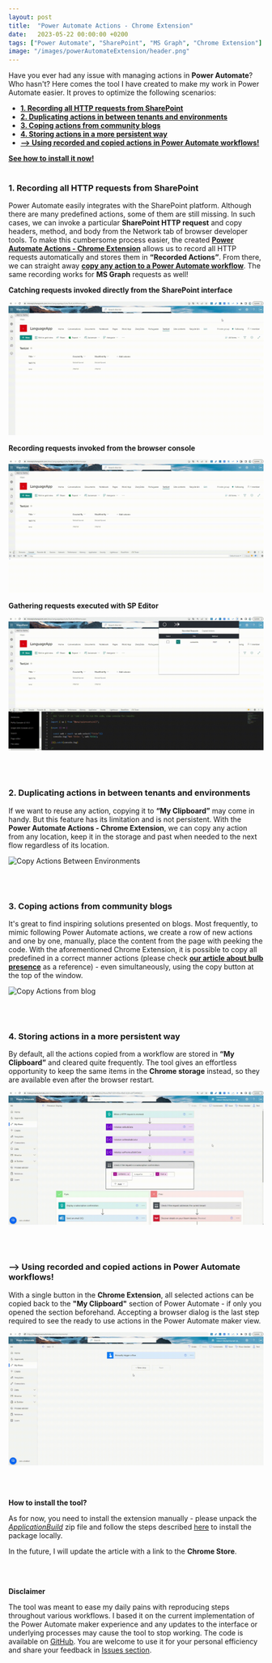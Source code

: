```yaml
---
layout: post
title:  "Power Automate Actions - Chrome Extension"
date:   2023-05-22 00:00:00 +0200
tags: ["Power Automate", "SharePoint", "MS Graph", "Chrome Extension"]
image: "/images/powerAutomateExtension/header.png"
---
```


Have you ever had any issue with managing actions in **Power Automate**? Who hasn't? Here comes the tool I have created to make my work in Power Automate easier. It proves to optimize the following scenarios:
- [**1. Recording all HTTP requests from SharePoint**](#1-recording-all-http-requests-from-sharepoint)
- [**2. Duplicating actions in between tenants and environments**](#2-duplicating-actions-in-between-tenants-and-environments)
- [**3. Coping actions from community blogs**](#3-coping-actions-from-community-blogs)
- [**4. Storing actions in a more persistent way**](#4-storing-actions-in-a-more-persistent-way)
- [**--\> Using recorded and copied actions in Power Automate workflows!**](#---using-recorded-and-copied-actions-in-power-automate-workflows)

[**See how to install it now!**](#how-to-install-the-tool) 
<br />
<br />


### **1. Recording all HTTP requests from SharePoint**
Power Automate easily integrates with the SharePoint platform. Although there are many predefined actions, some of them are still missing. In such cases, we can invoke a particular **SharePoint HTTP request** and copy headers, method, and body from the Network tab of browser developer tools. To make this cumbersome process easier, the created [**Power Automate Actions - Chrome Extension**](#how-to-install-the-tool) allows us to record all HTTP requests automatically and stores them in **“Recorded Actions”**. From there, we can straight away [**copy any action to a Power Automate workflow**](#using-recorded-and-copied-actions-in-power-automate-workflows). The same recording works for **MS Graph** requests as well!

 **Catching requests invoked directly from the SharePoint interface**

![Recorded Actions](/images/powerAutomateExtension/RecordDefaultSPActions.gif)


 **Recording requests invoked from the browser console**

![Recorded Actions](/images/powerAutomateExtension/RecordConsoleAction.gif)


 **Gathering requests executed with SP Editor**

![Recorded Actions](/images/powerAutomateExtension/RecordActionsFromSPEditor.gif)

<br />
<br />

### **2. Duplicating actions in between tenants and environments**
If we want to reuse any action, copying it to **“My Clipboard”** may come in handy. But this feature has its limitation and is not persistent. With the **Power Automate Actions - Chrome Extension**, we can copy any action from any location, keep it in the storage and past when needed to the next flow regardless of its location.

![Copy Actions Between Environments](/images/powerAutomateExtension/CopyBetweenEnvs.gif)

<br />
<br />

### **3. Coping actions from community blogs**
It's great to find inspiring solutions presented on blogs. Most frequently, to mimic following Power Automate actions, we create a row of new actions and one by one, manually, place the content from the page with peeking the code. With the aforementioned Chrome Extension, it is possible to copy all predefined in a correct manner actions (please check [**our article about bulb presence**](https://michalkornet.com/2023/04/25/Bulb_Presence.html) as a reference) - even simultaneously, using the copy button at the top of the window.

![Copy Actions from blog](/images/powerAutomateExtension/CopyItemsFromBlogAndSaveOnFlow.gif)

<br />
<br />

### **4. Storing actions in a more persistent way**
By default, all the actions copied from a workflow are stored in **“My Clipboard”** and cleared quite frequently.
The tool gives an effortless opportunity to keep the same items in the **Chrome storage** instead, so they are available even after the browser restart.

![Copy Actions from My Clipboard](/images/powerAutomateExtension/CopyMyClipboardActions.gif)

<br />
<br />

### **--> Using recorded and copied actions in Power Automate workflows!**
With a single button in the **Chrome Extension**, all selected actions can be copied back to the **"My Clipboard"** section of Power Automate - if only you opened the section beforehand. Accepting a browser dialog is the last step required to see the ready to use actions in the Power Automate maker view.

![Paste Actions to my clipboard](/images/powerAutomateExtension/CopyItemsToMyClipboard.gif)

<br />
<br />

 **How to install the tool?**

As for now, you need to install the extension manually - please unpack the *[ApplicationBuild](https://github.com/mkm17/powerautomate-actions-extension/blob/main/ApplicationBuild.zip)* zip file and follow the steps described [here](https://support.google.com/chrome/a/answer/2714278?hl=en) to install the package locally. 

In the future, I will update the article with a link to the **Chrome Store**.

<br />
<br />


 **Disclaimer**

The tool was meant to ease my daily pains with reproducing steps throughout various workflows. I based it on the current implementation of the Power Automate maker experience and any updates to the interface or underlying processes may cause the tool to stop working. 
The code is available on [GitHub](https://github.com/mkm17/powerautomate-actions-extension/tree/main). You are welcome to use it for your personal efficiency and share your feedback in [Issues section](https://github.com/mkm17/powerautomate-actions-extension/issues).

<br />
<br />